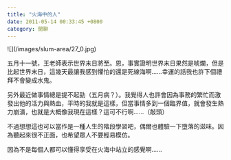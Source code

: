 ```yaml
---
title: "火海中的人"
date: 2011-05-14 00:33:45 +0800
category: 閒聊
---
```

<p>![](/images/slum-area/27_0.jpg)</p><p>五月十一號，王老師表示世界末日將至。恩，事實證明世界末日果然是唬爛，但是比起世界末日，這幾天最讓我感到懼怕的還是死線海啊&hellip;&hellip;幸運的話我也許下個禮拜不會變成水鬼。</p><p>另外最近做事情總是提不起勁（五月病？）。我覺得人也許會因為事務的繁忙而激發出他的活力與熱血，平時的我就是這樣，但當事情多到一個臨界值，就會發生熱力崩潰，也就是大概像我現在這樣？這可不行啊&hellip;&hellip;（敲頭）</p><p>不過想想這也可以當作是一種人生的階段學習吧，偶爾也體驗一下墮落的滋味。因為聽起來很不正面，也希望眾人不要輕易模仿。</p><p>因為不是每個人都可以懂得享受在火海中站立的感覺啊&hellip;&hellip;</p>
